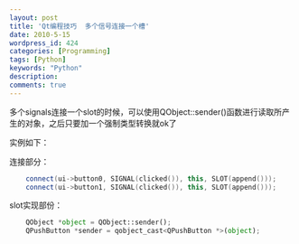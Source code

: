 ```yaml
---
layout: post
title: 'Qt编程技巧  多个信号连接一个槽'
date: 2010-5-15
wordpress_id: 424
categories: [Programming]
tags: [Python]
keywords: "Python"
description: 
comments: true
---
```

多个signals连接一个slot的时候，可以使用QObject::sender()函数进行读取所产生的对象，之后只要加一个强制类型转换就ok了

实例如下：

连接部分：

``` cpp 
    connect(ui->button0, SIGNAL(clicked()), this, SLOT(append()));
    connect(ui->button1, SIGNAL(clicked()), this, SLOT(append()));
```
slot实现部份：

``` python 
    QObject *object = QObject::sender();
    QPushButton *sender = qobject_cast<QPushButton *>(object);
```
